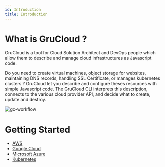 ```yaml
---
id: Introduction
title: Introduction
---
```


# What is GruCloud ?

GruCloud is a tool for Cloud Solution Architect and DevOps people which allow them to describe and manage cloud infrastructures as Javascript code.

Do you need to create virtual machines, object storage for websites, maintaining DNS records, handling SSL Certificate, or manages kubernetes clusters ? GruCloud let you describe and configure theses resources with simple Javascript code. The GruCloud CLI interprets this description, connects to the various cloud provider API, and decide what to create, update and destroy.

![gc-workflow](https://raw.githubusercontent.com/grucloud/grucloud/main/docusaurus/plantuml/gc-workflow.svg)

# Getting Started

- [AWS](./aws/AwsGettingStarted.md)
- [Google Cloud](./google/GoogleGettingStarted.md)
- [Microsoft Azure](./azure/AzureGettingStarted.md)
- [Kubernetes](./k8s/K8sGettingStarted.md)
